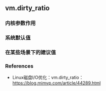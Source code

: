 ## vm.dirty_ratio 



### 内核参数作用





### 系统默认值





### 在某些场景下的建议值



### References

- Linux磁盘I/O优化：vm.dirty_ratio：https://blog.mimvp.com/article/44289.html
